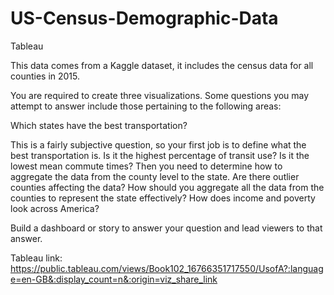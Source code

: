 # US-Census-Demographic-Data
Tableau

This data comes from a Kaggle dataset, it includes the census data for all counties in 2015.

You are required to create three visualizations. Some questions you may attempt to answer include those pertaining to the following areas:

Which states have the best transportation?

This is a fairly subjective question, so your first job is to define what the best transportation is.
Is it the highest percentage of transit use? 
Is it the lowest mean commute times? 
Then you need to determine how to aggregate the data from the county level to the state. 
Are there outlier counties affecting the data? How should you aggregate all the data from the counties to represent the state effectively? 
How does income and poverty look across America?

Build a dashboard or story to answer your question and lead viewers to that answer.


Tableau link: https://public.tableau.com/views/Book102_16766351717550/UsofA?:language=en-GB&:display_count=n&:origin=viz_share_link
